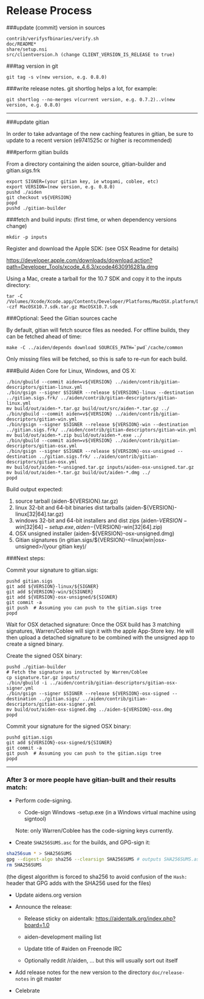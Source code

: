 Release Process
====================

###update (commit) version in sources

	contrib/verifysfbinaries/verify.sh
	doc/README*
	share/setup.nsi
	src/clientversion.h (change CLIENT_VERSION_IS_RELEASE to true)

###tag version in git

	git tag -s v(new version, e.g. 0.8.0)

###write release notes. git shortlog helps a lot, for example:

	git shortlog --no-merges v(current version, e.g. 0.7.2)..v(new version, e.g. 0.8.0)

* * *

###update gitian

 In order to take advantage of the new caching features in gitian, be sure to update to a recent version (e9741525c or higher is recommended)

###perform gitian builds

 From a directory containing the aiden source, gitian-builder and gitian.sigs.frk
  
	export SIGNER=(your gitian key, ie wtogami, coblee, etc)
	export VERSION=(new version, e.g. 0.8.0)
	pushd ./aiden
	git checkout v${VERSION}
	popd
	pushd ./gitian-builder

###fetch and build inputs: (first time, or when dependency versions change)
 
	mkdir -p inputs

 Register and download the Apple SDK: (see OSX Readme for details)
 
 https://developer.apple.com/downloads/download.action?path=Developer_Tools/xcode_4.6.3/xcode4630916281a.dmg
 
 Using a Mac, create a tarball for the 10.7 SDK and copy it to the inputs directory:
 
	tar -C /Volumes/Xcode/Xcode.app/Contents/Developer/Platforms/MacOSX.platform/Developer/SDKs/ -czf MacOSX10.7.sdk.tar.gz MacOSX10.7.sdk

###Optional: Seed the Gitian sources cache

  By default, gitian will fetch source files as needed. For offline builds, they can be fetched ahead of time:

	make -C ../aiden/depends download SOURCES_PATH=`pwd`/cache/common

  Only missing files will be fetched, so this is safe to re-run for each build.

###Build Aiden Core for Linux, Windows, and OS X:
  
	./bin/gbuild --commit aiden=v${VERSION} ../aiden/contrib/gitian-descriptors/gitian-linux.yml
	./bin/gsign --signer $SIGNER --release ${VERSION}-linux --destination ../gitian.sigs.frk/ ../aiden/contrib/gitian-descriptors/gitian-linux.yml
	mv build/out/aiden-*.tar.gz build/out/src/aiden-*.tar.gz ../
	./bin/gbuild --commit aiden=v${VERSION} ../aiden/contrib/gitian-descriptors/gitian-win.yml
	./bin/gsign --signer $SIGNER --release ${VERSION}-win --destination ../gitian.sigs.frk/ ../aiden/contrib/gitian-descriptors/gitian-win.yml
	mv build/out/aiden-*.zip build/out/aiden-*.exe ../
	./bin/gbuild --commit aiden=v${VERSION} ../aiden/contrib/gitian-descriptors/gitian-osx.yml
	./bin/gsign --signer $SIGNER --release ${VERSION}-osx-unsigned --destination ../gitian.sigs.frk/ ../aiden/contrib/gitian-descriptors/gitian-osx.yml
	mv build/out/aiden-*-unsigned.tar.gz inputs/aiden-osx-unsigned.tar.gz
	mv build/out/aiden-*.tar.gz build/out/aiden-*.dmg ../
	popd
  Build output expected:

  1. source tarball (aiden-${VERSION}.tar.gz)
  2. linux 32-bit and 64-bit binaries dist tarballs (aiden-${VERSION}-linux[32|64].tar.gz)
  3. windows 32-bit and 64-bit installers and dist zips (aiden-${VERSION}-win[32|64]-setup.exe, aiden-${VERSION}-win[32|64].zip)
  4. OSX unsigned installer (aiden-${VERSION}-osx-unsigned.dmg)
  5. Gitian signatures (in gitian.sigs/${VERSION}-<linux|win|osx-unsigned>/(your gitian key)/

###Next steps:

Commit your signature to gitian.sigs:

	pushd gitian.sigs
	git add ${VERSION}-linux/${SIGNER}
	git add ${VERSION}-win/${SIGNER}
	git add ${VERSION}-osx-unsigned/${SIGNER}
	git commit -a
	git push  # Assuming you can push to the gitian.sigs tree
	popd

  Wait for OSX detached signature:
	Once the OSX build has 3 matching signatures, Warren/Coblee will sign it with the apple App-Store key.
	He will then upload a detached signature to be combined with the unsigned app to create a signed binary.

  Create the signed OSX binary:

	pushd ./gitian-builder
	# Fetch the signature as instructed by Warren/Coblee
	cp signature.tar.gz inputs/
	./bin/gbuild -i ../aiden/contrib/gitian-descriptors/gitian-osx-signer.yml
	./bin/gsign --signer $SIGNER --release ${VERSION}-osx-signed --destination ../gitian.sigs/ ../aiden/contrib/gitian-descriptors/gitian-osx-signer.yml
	mv build/out/aiden-osx-signed.dmg ../aiden-${VERSION}-osx.dmg
	popd

Commit your signature for the signed OSX binary:

	pushd gitian.sigs
	git add ${VERSION}-osx-signed/${SIGNER}
	git commit -a
	git push  # Assuming you can push to the gitian.sigs tree
	popd

-------------------------------------------------------------------------

### After 3 or more people have gitian-built and their results match:

- Perform code-signing.

    - Code-sign Windows -setup.exe (in a Windows virtual machine using signtool)

  Note: only Warren/Coblee has the code-signing keys currently.

- Create `SHA256SUMS.asc` for the builds, and GPG-sign it:
```bash
sha256sum * > SHA256SUMS
gpg --digest-algo sha256 --clearsign SHA256SUMS # outputs SHA256SUMS.asc
rm SHA256SUMS
```
(the digest algorithm is forced to sha256 to avoid confusion of the `Hash:` header that GPG adds with the SHA256 used for the files)

- Update aidens.org version

- Announce the release:

  - Release sticky on aidentalk: https://aidentalk.org/index.php?board=1.0

  - aiden-development mailing list

  - Update title of #aiden on Freenode IRC

  - Optionally reddit /r/aiden, ... but this will usually sort out itself

- Add release notes for the new version to the directory `doc/release-notes` in git master

- Celebrate 
